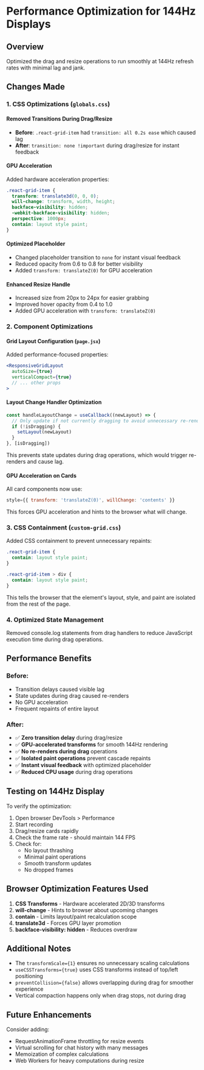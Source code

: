 # Performance Optimization for 144Hz Displays

## Overview
Optimized the drag and resize operations to run smoothly at 144Hz refresh rates with minimal lag and jank.

## Changes Made

### 1. CSS Optimizations (`globals.css`)

#### Removed Transitions During Drag/Resize
- **Before**: `.react-grid-item` had `transition: all 0.2s ease` which caused lag
- **After**: `transition: none !important` during drag/resize for instant feedback

#### GPU Acceleration
Added hardware acceleration properties:
```css
.react-grid-item {
  transform: translate3d(0, 0, 0);
  will-change: transform, width, height;
  backface-visibility: hidden;
  -webkit-backface-visibility: hidden;
  perspective: 1000px;
  contain: layout style paint;
}
```

#### Optimized Placeholder
- Changed placeholder transition to `none` for instant visual feedback
- Reduced opacity from 0.6 to 0.8 for better visibility
- Added `transform: translateZ(0)` for GPU acceleration

#### Enhanced Resize Handle
- Increased size from 20px to 24px for easier grabbing
- Improved hover opacity from 0.4 to 1.0
- Added GPU acceleration with `transform: translateZ(0)`

### 2. Component Optimizations

#### Grid Layout Configuration (`page.jsx`)
Added performance-focused properties:
```jsx
<ResponsiveGridLayout
  autoSize={true}
  verticalCompact={true}
  // ... other props
>
```

#### Layout Change Handler Optimization
```jsx
const handleLayoutChange = useCallback((newLayout) => {
  // Only update if not currently dragging to avoid unnecessary re-renders
  if (!isDragging) {
    setLayout(newLayout)
  }
}, [isDragging])
```

This prevents state updates during drag operations, which would trigger re-renders and cause lag.

#### GPU Acceleration on Cards
All card components now use:
```jsx
style={{ transform: 'translateZ(0)', willChange: 'contents' }}
```

This forces GPU acceleration and hints to the browser what will change.

### 3. CSS Containment (`custom-grid.css`)

Added CSS containment to prevent unnecessary repaints:
```css
.react-grid-item {
  contain: layout style paint;
}

.react-grid-item > div {
  contain: layout style paint;
}
```

This tells the browser that the element's layout, style, and paint are isolated from the rest of the page.

### 4. Optimized State Management

Removed console.log statements from drag handlers to reduce JavaScript execution time during drag operations.

## Performance Benefits

### Before:
- Transition delays caused visible lag
- State updates during drag caused re-renders
- No GPU acceleration
- Frequent repaints of entire layout

### After:
- ✅ **Zero transition delay** during drag/resize
- ✅ **GPU-accelerated transforms** for smooth 144Hz rendering
- ✅ **No re-renders during drag** operations
- ✅ **Isolated paint operations** prevent cascade repaints
- ✅ **Instant visual feedback** with optimized placeholder
- ✅ **Reduced CPU usage** during drag operations

## Testing on 144Hz Display

To verify the optimization:

1. Open browser DevTools > Performance
2. Start recording
3. Drag/resize cards rapidly
4. Check the frame rate - should maintain 144 FPS
5. Check for:
   - No layout thrashing
   - Minimal paint operations
   - Smooth transform updates
   - No dropped frames

## Browser Optimization Features Used

1. **CSS Transforms** - Hardware accelerated 2D/3D transforms
2. **will-change** - Hints to browser about upcoming changes
3. **contain** - Limits layout/paint recalculation scope
4. **translate3d** - Forces GPU layer promotion
5. **backface-visibility: hidden** - Reduces overdraw

## Additional Notes

- The `transformScale={1}` ensures no unnecessary scaling calculations
- `useCSSTransforms={true}` uses CSS transforms instead of top/left positioning
- `preventCollision={false}` allows overlapping during drag for smoother experience
- Vertical compaction happens only when drag stops, not during drag

## Future Enhancements

Consider adding:
- RequestAnimationFrame throttling for resize events
- Virtual scrolling for chat history with many messages
- Memoization of complex calculations
- Web Workers for heavy computations during resize

